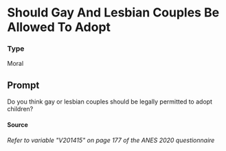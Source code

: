 # Should Gay And Lesbian Couples Be Allowed To Adopt

### Type
Moral

## Prompt
Do you think gay or lesbian couples should be legally permitted to adopt children?

#### Source
###### *Refer to variable "V201415" on page 177 of the ANES 2020 questionnaire*
